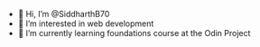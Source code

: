 - 👋 Hi, I’m @SiddharthB70
- 👀 I’m interested in web development
- 🌱 I’m currently learning foundations course at the Odin Project
<!---
SiddharthB70/SiddharthB70 is a ✨ special ✨ repository because its `README.md` (this file) appears on your GitHub profile.
You can click the Preview link to take a look at your changes.
--->
